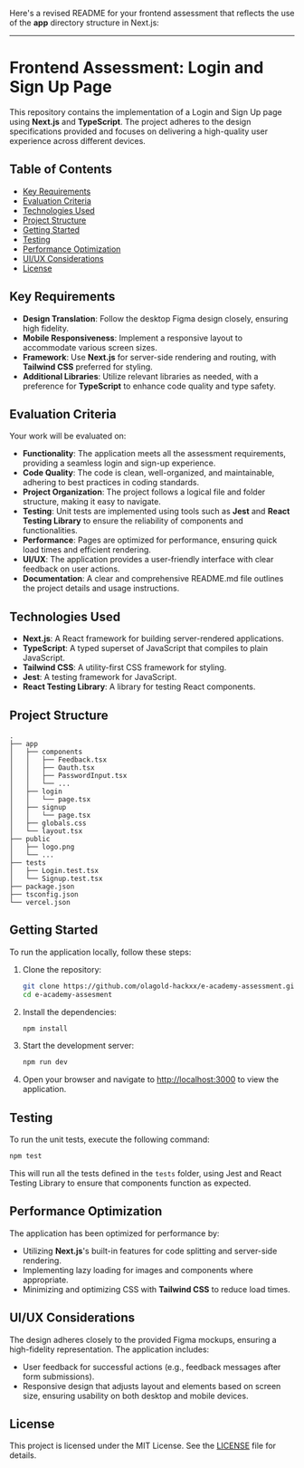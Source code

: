 Here's a revised README for your frontend assessment that reflects the use of the **app** directory structure in Next.js:

---

# Frontend Assessment: Login and Sign Up Page

This repository contains the implementation of a Login and Sign Up page using **Next.js** and **TypeScript**. The project adheres to the design specifications provided and focuses on delivering a high-quality user experience across different devices.

## Table of Contents

- [Key Requirements](#key-requirements)
- [Evaluation Criteria](#evaluation-criteria)
- [Technologies Used](#technologies-used)
- [Project Structure](#project-structure)
- [Getting Started](#getting-started)
- [Testing](#testing)
- [Performance Optimization](#performance-optimization)
- [UI/UX Considerations](#uiux-considerations)
- [License](#license)

## Key Requirements

- **Design Translation**: Follow the desktop Figma design closely, ensuring high fidelity.
- **Mobile Responsiveness**: Implement a responsive layout to accommodate various screen sizes.
- **Framework**: Use **Next.js** for server-side rendering and routing, with **Tailwind CSS** preferred for styling.
- **Additional Libraries**: Utilize relevant libraries as needed, with a preference for **TypeScript** to enhance code quality and type safety.

## Evaluation Criteria

Your work will be evaluated on:

- **Functionality**: The application meets all the assessment requirements, providing a seamless login and sign-up experience.
- **Code Quality**: The code is clean, well-organized, and maintainable, adhering to best practices in coding standards.
- **Project Organization**: The project follows a logical file and folder structure, making it easy to navigate.
- **Testing**: Unit tests are implemented using tools such as **Jest** and **React Testing Library** to ensure the reliability of components and functionalities.
- **Performance**: Pages are optimized for performance, ensuring quick load times and efficient rendering.
- **UI/UX**: The application provides a user-friendly interface with clear feedback on user actions.
- **Documentation**: A clear and comprehensive README.md file outlines the project details and usage instructions.

## Technologies Used

- **Next.js**: A React framework for building server-rendered applications.
- **TypeScript**: A typed superset of JavaScript that compiles to plain JavaScript.
- **Tailwind CSS**: A utility-first CSS framework for styling.
- **Jest**: A testing framework for JavaScript.
- **React Testing Library**: A library for testing React components.

## Project Structure

```plaintext
.
├── app
│   ├── components
│   │   ├── Feedback.tsx
│   │   ├── Oauth.tsx
│   │   ├── PasswordInput.tsx
│   │   └── ...
│   ├── login
│   │   └── page.tsx
│   ├── signup
│   │   └── page.tsx
│   ├── globals.css
│   └── layout.tsx
├── public
│   ├── logo.png
│   └── ...
├── tests
│   ├── Login.test.tsx
│   └── Signup.test.tsx
├── package.json
├── tsconfig.json
└── vercel.json
```

## Getting Started

To run the application locally, follow these steps:

1. Clone the repository:

   ```bash
   git clone https://github.com/olagold-hackxx/e-academy-assessment.git
   cd e-academy-assesment
   ```

2. Install the dependencies:

   ```bash
   npm install
   ```

3. Start the development server:

   ```bash
   npm run dev
   ```

4. Open your browser and navigate to [http://localhost:3000](http://localhost:3000) to view the application.

## Testing

To run the unit tests, execute the following command:

```bash
npm test
```

This will run all the tests defined in the `tests` folder, using Jest and React Testing Library to ensure that components function as expected.

## Performance Optimization

The application has been optimized for performance by:

- Utilizing **Next.js**'s built-in features for code splitting and server-side rendering.
- Implementing lazy loading for images and components where appropriate.
- Minimizing and optimizing CSS with **Tailwind CSS** to reduce load times.

## UI/UX Considerations

The design adheres closely to the provided Figma mockups, ensuring a high-fidelity representation. The application includes:

- User feedback for successful actions (e.g., feedback messages after form submissions).
- Responsive design that adjusts layout and elements based on screen size, ensuring usability on both desktop and mobile devices.

## License

This project is licensed under the MIT License. See the [LICENSE](LICENSE) file for details.
